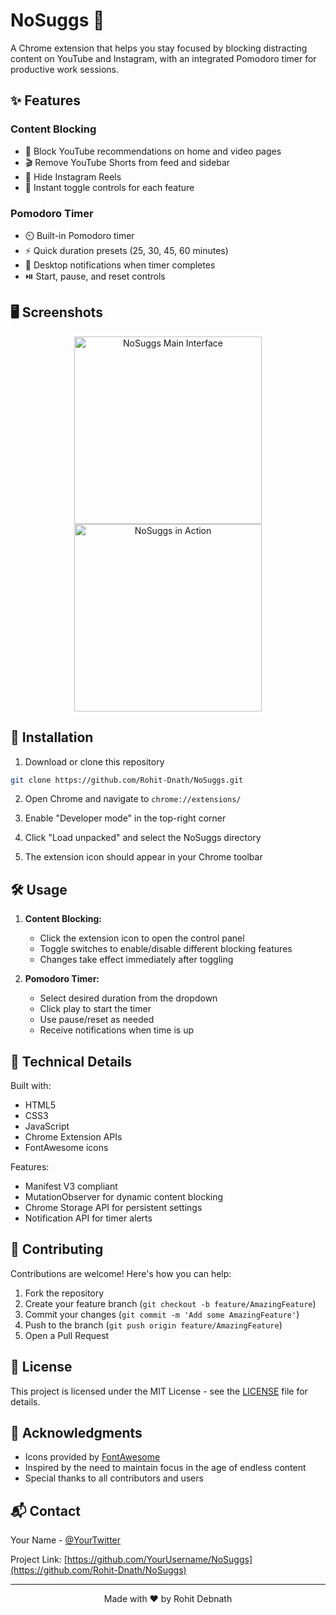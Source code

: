 # NoSuggs 🚫


A Chrome extension that helps you stay focused by blocking distracting content on YouTube and Instagram, with an integrated Pomodoro timer for productive work sessions.

## ✨ Features

### Content Blocking
- 🎯 Block YouTube recommendations on home and video pages
- 🎬 Remove YouTube Shorts from feed and sidebar
- 📱 Hide Instagram Reels
- 🔄 Instant toggle controls for each feature

### Pomodoro Timer
- ⏲️ Built-in Pomodoro timer
- ⚡ Quick duration presets (25, 30, 45, 60 minutes)
- 🔔 Desktop notifications when timer completes
- ⏯️ Start, pause, and reset controls

## 🖥️ Screenshots

<div align="center">
  <img src="./assets/screenshot1.png" alt="NoSuggs Main Interface" width="300"/>
  <img src="./assets/screenshot2.png" alt="NoSuggs in Action" width="300"/>
</div>

## 🚀 Installation

1. Download or clone this repository
```bash
git clone https://github.com/Rohit-Dnath/NoSuggs.git
```

2. Open Chrome and navigate to `chrome://extensions/`

3. Enable "Developer mode" in the top-right corner

4. Click "Load unpacked" and select the NoSuggs directory

5. The extension icon should appear in your Chrome toolbar

## 🛠️ Usage

1. **Content Blocking:**
   - Click the extension icon to open the control panel
   - Toggle switches to enable/disable different blocking features
   - Changes take effect immediately after toggling

2. **Pomodoro Timer:**
   - Select desired duration from the dropdown
   - Click play to start the timer
   - Use pause/reset as needed
   - Receive notifications when time is up

## 🔧 Technical Details

Built with:
- HTML5
- CSS3
- JavaScript
- Chrome Extension APIs
- FontAwesome icons

Features:
- Manifest V3 compliant
- MutationObserver for dynamic content blocking
- Chrome Storage API for persistent settings
- Notification API for timer alerts

## 🤝 Contributing

Contributions are welcome! Here's how you can help:

1. Fork the repository
2. Create your feature branch (`git checkout -b feature/AmazingFeature`)
3. Commit your changes (`git commit -m 'Add some AmazingFeature'`)
4. Push to the branch (`git push origin feature/AmazingFeature`)
5. Open a Pull Request

## 📝 License

This project is licensed under the MIT License - see the [LICENSE](LICENSE) file for details.

## 🙏 Acknowledgments

- Icons provided by [FontAwesome](https://fontawesome.com/)
- Inspired by the need to maintain focus in the age of endless content
- Special thanks to all contributors and users

## 📬 Contact

Your Name - [@YourTwitter](https://twitter.com/r0dth)

Project Link: [https://github.com/YourUsername/NoSuggs](https://github.com/Rohit-Dnath/NoSuggs)

---
<div align="center">
Made with ❤️ by Rohit Debnath
</div>